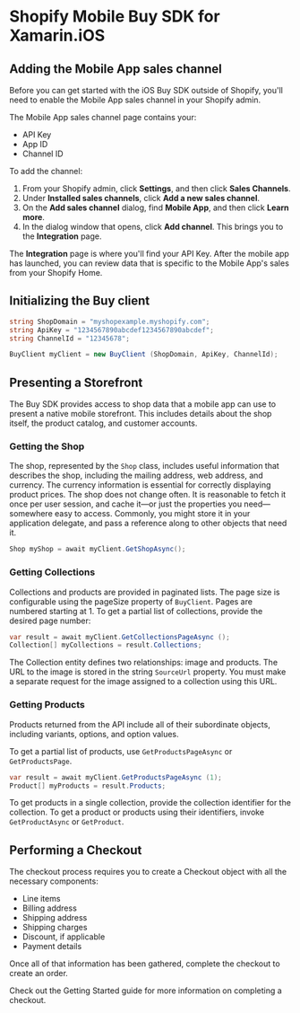 # Shopify Mobile Buy SDK for Xamarin.iOS

## Adding the Mobile App sales channel

Before you can get started with the iOS Buy SDK outside of Shopify, 
you'll need to enable the Mobile App sales channel in your Shopify admin. 
 
The Mobile App sales channel page contains your:

 - API Key
 - App ID
 - Channel ID

To add the channel:

 1. From your Shopify admin, click **Settings**, and then click **Sales Channels**.
 2. Under **Installed sales channels**, click **Add a new sales channel**.
 3. On the **Add sales channel** dialog, find **Mobile App**, and then click **Learn more**.
 4. In the dialog window that opens, click **Add channel**. This brings you to the
    **Integration** page.

The **Integration** page is where you'll find your API Key. After the mobile 
app has launched, you can review data that is specific to the Mobile App's 
sales from your Shopify Home.

## Initializing the Buy client

```csharp
string ShopDomain = "myshopexample.myshopify.com";
string ApiKey = "1234567890abcdef1234567890abcdef";
string ChannelId = "12345678";

BuyClient myClient = new BuyClient (ShopDomain, ApiKey, ChannelId);
```

## Presenting a Storefront

The Buy SDK provides access to shop data that a mobile app can use to present a 
native mobile storefront. This includes details about the shop itself, the 
product catalog, and customer accounts. 

### Getting the Shop

The shop, represented by the `Shop` class, includes useful information that describes the 
shop, including the mailing address, web address, and currency. The currency information 
is essential for correctly displaying product prices. The shop does not change often. It 
is reasonable to fetch it once per user session, and cache it—or just the properties you 
need—somewhere easy to access. Commonly, you might store it in your application delegate, 
and pass a reference along to other objects that need it.

```csharp
Shop myShop = await myClient.GetShopAsync();
```

### Getting Collections

Collections and products are provided in paginated lists. The page size is configurable 
using the pageSize property of `BuyClient`. Pages are numbered starting at 1. To get a 
partial list of collections, provide the desired page number:

```csharp
var result = await myClient.GetCollectionsPageAsync ();
Collection[] myCollections = result.Collections;
```

The Collection entity defines two relationships: image and products. The URL to the image 
is stored in the string `SourceUrl` property. You must make a separate request for the 
image assigned to a collection using this URL. 

### Getting Products

Products returned from the API include all of their subordinate objects, including variants, 
options, and option values.

To get a partial list of products, use `GetProductsPageAsync` or `GetProductsPage`.

```csharp
var result = await myClient.GetProductsPageAsync (1);
Product[] myProducts = result.Products;
```

To get products in a single collection, provide the collection identifier for the 
collection. To get a product or products using their identifiers, invoke `GetProductAsync` 
or `GetProduct`.

## Performing a Checkout

The checkout process requires you to create a Checkout object with all the necessary 
components:

 - Line items
 - Billing address
 - Shipping address
 - Shipping charges
 - Discount, if applicable
 - Payment details

Once all of that information has been gathered, complete the checkout to create an order.

Check out the Getting Started guide for more information on completing a checkout. 